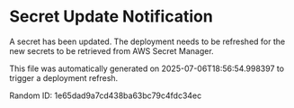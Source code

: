 
# Secret Update Notification

A secret has been updated. The deployment needs to be refreshed for the new secrets to be retrieved from AWS Secret Manager.

This file was automatically generated on 2025-07-06T18:56:54.998397 to trigger a deployment refresh.

Random ID: 1e65dad9a7cd438ba63bc79c4fdc34ec
        